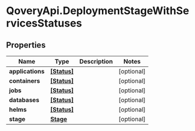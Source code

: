 # QoveryApi.DeploymentStageWithServicesStatuses

## Properties

Name | Type | Description | Notes
------------ | ------------- | ------------- | -------------
**applications** | [**[Status]**](Status.md) |  | [optional] 
**containers** | [**[Status]**](Status.md) |  | [optional] 
**jobs** | [**[Status]**](Status.md) |  | [optional] 
**databases** | [**[Status]**](Status.md) |  | [optional] 
**helms** | [**[Status]**](Status.md) |  | [optional] 
**stage** | [**Stage**](Stage.md) |  | [optional] 



